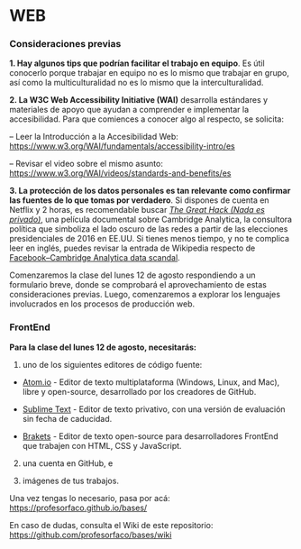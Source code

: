 # WEB

### Consideraciones previas

**1. Hay algunos tips que podrían facilitar el trabajo en equipo**. Es útil conocerlo porque trabajar en equipo no es lo mismo que trabajar en grupo, así como la multiculturalidad no es lo mismo que la interculturalidad. 

**2. La W3C Web Accessibility Initiative (WAI)** desarrolla estándares y materiales de apoyo que ayudan a comprender e implementar la accesibilidad. Para que comiences a conocer algo al respecto, se solicita:

– Leer la Introducción a la Accesibilidad Web: https://www.w3.org/WAI/fundamentals/accessibility-intro/es

– Revisar el video sobre el mismo asunto: https://www.w3.org/WAI/videos/standards-and-benefits/es

**3. La protección de los datos personales es tan relevante como confirmar las fuentes de lo que tomas por verdadero**. Si dispones de cuenta en Netflix y 2 horas, es recomendable buscar *[The Great Hack (Nada es privado)](https://www.netflix.com/title/80117542)*, una película documental sobre Cambridge Analytica, la consultora política que simboliza el lado oscuro de las redes a partir de las elecciones presidenciales de 2016 en EE.UU. Si tienes menos tiempo, y no te complica leer en inglés, puedes revisar la entrada de Wikipedia respecto de [Facebook–Cambridge Analytica data scandal](https://en.wikipedia.org/wiki/Facebook–Cambridge_Analytica_data_scandal). 

Comenzaremos la clase del lunes 12 de agosto respondiendo a un formulario breve, donde se comprobará el aprovechamiento de estas consideraciones previas. Luego, comenzaremos a explorar los lenguajes involucrados en los procesos de producción web.

### FrontEnd

**Para la clase del lunes 12 de agosto, necesitarás:** 

1. uno de los siguientes editores de código fuente: 

- [Atom.io](https://atom.io/) - Editor de texto multiplataforma (Windows, Linux, and Mac), libre y open-source, desarrollado por los creadores de GitHub. 

- [Sublime Text](https://www.sublimetext.com/) - Editor de texto privativo, con una versión de evaluación sin fecha de caducidad.

- [Brakets](http://brackets.io/) - Editor de texto open-source para desarrolladores FrontEnd que trabajen con HTML, CSS y JavaScript.

2. una cuenta en GitHub, e

3. imágenes de tus trabajos.

Una vez tengas lo necesario, pasa por acá: https://profesorfaco.github.io/bases/

En caso de dudas, consulta el Wiki de este repositorio: https://github.com/profesorfaco/bases/wiki
